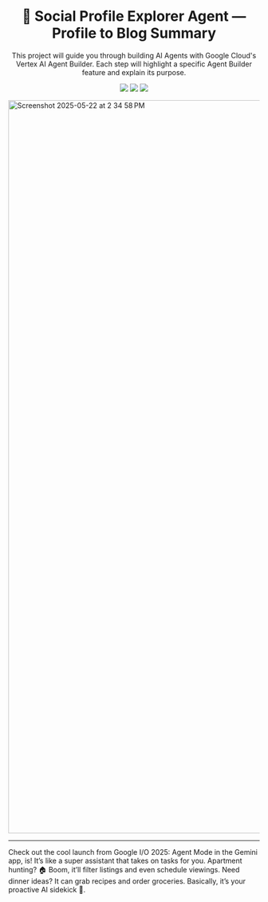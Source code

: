<h1 align="center">🤖 Social Profile Explorer Agent — Profile to Blog Summary </h1>

<p align="center">
This project will guide you through building AI Agents with Google Cloud's Vertex AI Agent Builder. Each step will highlight a specific Agent Builder feature and explain its purpose.
</p>

<p align="center">
  <img src="https://img.shields.io/badge/Google%20Cloud-blue" />
  <img src="https://img.shields.io/badge/Vertex%20AI-brightgreen" />
  <img src="https://img.shields.io/badge/Jupyter%20Notebook-orange" />
</p>

<img width="1467" alt="Screenshot 2025-05-22 at 2 34 58 PM" src="https://github.com/user-attachments/assets/003f0645-bf7d-4dce-b635-45d17e8394a9" />

---





Check out the cool launch from Google I/O 2025: Agent Mode in the Gemini app, is! It’s like a super assistant that takes on tasks for you. Apartment hunting? 🏠 Boom, it’ll filter listings and even schedule viewings. Need dinner ideas? It can grab recipes and order groceries. Basically, it’s your proactive AI sidekick 💪.

